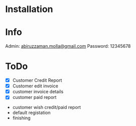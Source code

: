 # Installation



# Info

Admin: abiruzzaman.molla@gmail.com
Password: 12345678

# ToDo
- [x] Customer Credit Report
- [x] Customer edit invoice
- [x] customer invoice details
- [x] customer paid report
- customer wish credit/paid report
- default registation
- finishing
